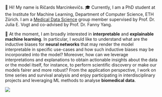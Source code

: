 👋 Hi! My name is Ričards Marcinkevičs. 🎓 Currently, I am a PhD student at the Institute for Machine Learning, Department of Computer Science, ETH Zürich. I am a [Medical Data Science](https://mds.inf.ethz.ch/) group member supervised by Prof. Dr. Julia E. Vogt and co-advised by Prof. Dr. Fanny Yang.

🤖 At the moment, I am broadly interested in **interpretable** and **explainable machine learning**. In particular, I would like to understand what are the inductive biases for **neural networks** that may render the model interpretable in specific use-cases and how such inductive biases may be incorporated into the model? Moreover, how can we leverage interpretations and explanations to obtain actionable insights about the data or the model itself, for instance, to perform scientific discovery or make our models fairer and more robust? From the application perspective, I work on time series and survival analysis and enjoy participating in interdisciplinary projects and leveraging ML methods to analyse **biomedical data**.

![](https://komarev.com/ghpvc/?username=i6092467&color=green)

<!---
i6092467/i6092467 is a ✨ special ✨ repository because its `README.md` (this file) appears on your GitHub profile.
You can click the Preview link to take a look at your changes.
--->
